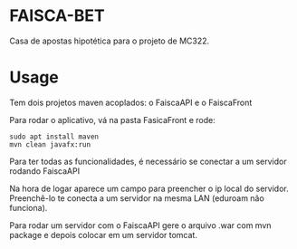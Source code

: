 # FAISCA-BET
Casa de apostas hipotética para o projeto de MC322.

# Usage

Tem dois projetos maven acoplados: o FaiscaAPI e o FaiscaFront

Para rodar o aplicativo, vá na pasta FasicaFront e rode:

```
sudo apt install maven
mvn clean javafx:run
```

Para ter todas as funcionalidades, é necessário se conectar a um servidor rodando FaiscaAPI

Na hora de logar aparece um campo para preencher o ip local do servidor. Preenchê-lo te conecta a um
servidor na mesma LAN (eduroam não funciona).

Para rodar um servidor com o FaiscaAPI gere o arquivo .war com mvn package e depois colocar em um
servidor tomcat. 